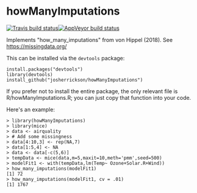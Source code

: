 # howManyImputations
[![Travis build status](https://travis-ci.org/josherrickson/howManyImputations.svg?branch=master)](https://travis-ci.org/josherrickson/howManyImputations)[![AppVeyor build status](https://ci.appveyor.com/api/projects/status/github/josherrickson/howManyImputations?branch=master&svg=true)](https://ci.appveyor.com/project/josherrickson/howManyImputations)

Implements "how_many_imputations" from von Hippel (2018). See https://missingdata.org/

This can be installed via the `devtools` package:

```
install.packages("devtools")
library(devtools)
install_github("josherrickson/howManyImputations")
```

If you prefer not to install the entire package, the only relevant file is R/howManyImputations.R; you can just copy that function into your code.

Here's an example:

```{r}
> library(howManyImputations)
> library(mice)
> data <- airquality
> # Add some missingness
> data[4:10,3] <- rep(NA,7)
> data[1:5,4] <- NA
> data <- data[-c(5,6)]
> tempData <- mice(data,m=5,maxit=10,meth='pmm',seed=500)
> modelFit1 <- with(tempData,lm(Temp~ Ozone+Solar.R+Wind))
> how_many_imputations(modelFit1)
[1] 72
> how_many_imputations(modelFit1, cv = .01)
[1] 1767
```
